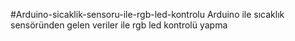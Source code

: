 #Arduino-sicaklik-sensoru-ile-rgb-led-kontrolu
Arduino ile sıcaklık sensöründen gelen veriler ile rgb led kontrolü yapma 
